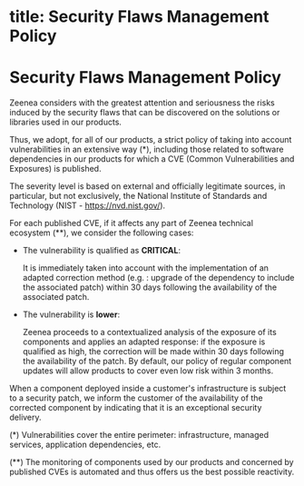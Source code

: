 <!-- #p100003 -->


<!-- #p100009 -->
title: Security Flaws Management Policy
=======================================

<!-- #p100015 -->
# Security Flaws Management Policy

<!-- #p100021 -->
Zeenea considers with the greatest attention and seriousness the risks induced by the security flaws that can be discovered on the solutions or libraries used in our products.

<!-- #p100027 -->
Thus, we adopt, for all of our products, a strict policy of taking into account vulnerabilities in an extensive way (\*), including those related to software dependencies in our products for which a CVE (Common Vulnerabilities and Exposures) is published.

<!-- #p100033 -->
The severity level is based on external and officially legitimate sources, in particular, but not exclusively, the National Institute of Standards and Technology (NIST - https://nvd.nist.gov/).

<!-- #p100042 -->
For each published CVE, if it affects any part of Zeenea technical ecosystem (**), we consider the following cases:

- <!-- #p100051 -->
  The vulnerability is qualified as **CRITICAL**:

  <!-- #p100057 -->
    It is immediately taken into account with the implementation of an adapted correction method (e.g. : upgrade of the dependency to include the associated patch) within 30 days following the availability of the associated patch.

- <!-- #p100069 -->
  The vulnerability is **lower**:

  <!-- #p100075 -->
    Zeenea proceeds to a contextualized analysis of the exposure of its components and applies an adapted response: if the exposure is qualified as high, the correction will be made within 30 days following the availability of the patch. By default, our policy of regular component updates will allow products to cover even low risk within 3 months.

<!-- #p100087 -->
When a component deployed inside a customer's infrastructure is subject to a security patch, we inform the customer of the availability of the corrected component by indicating that it is an exceptional security delivery.

<!-- #p100093 -->
(\*) Vulnerabilities cover the entire perimeter: infrastructure, managed services, application dependencies, etc.

<!-- #p100102 -->
(**) The monitoring of components used by our products and concerned by published CVEs is automated and thus offers us the best possible reactivity.

